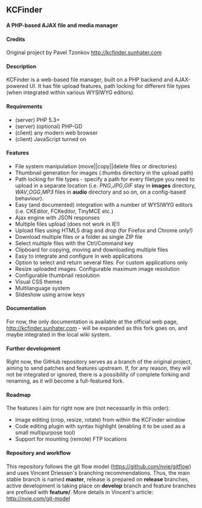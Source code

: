 ## KCFinder
#### A PHP-based AJAX file and media manager

#### Credits

Original project by Pavel Tzonkov http://kcfinder.sunhater.com

#### Description

KCFinder is a web-based file manager, built on a PHP backend and AJAX-powered
UI. It has file upload features, path locking for different file types (when
integrated within various WYSIWYG editors).

#### Requirements

* (server) PHP 5.3+
* (server) (optional) PHP-GD
* (client) any modern web browser
* (client) JavaScript turned on

#### Features

* File system manipulation (move||copy||delete files or directories)
* Thumbnail generation for images (.thumbs directory in the upload path)
* Path locking for file types - specify a path for every filetype you need to
  upload in a separate location (i.e. *PNG*,*JPG*,*GIF* stay in **images** directory,
  *WAV*,*OGG*,*MP3* files in **audio** directory and so on, on a config-based
  behaviour).
* Easy (and documented) integration with a number of WYSIWYG editors (i.e. CKEditor, FCKeditor,
  TinyMCE etc.)
* Ajax engine with JSON responses
* Multiple files upload (does not work in IE!)
* Upload files using HTML5 drag and drop (for Firefox and Chrome only!)
* Download multiple files or a folder as single ZIP file
* Select multiple files with the Ctrl/Command key
* Clipboard for copying, moving and downloading multiple files
* Easy to integrate and configure in web applications
* Option to select and return several files. For custom applications only
* Resize uploaded images. Configurable maximum image resolution
* Configurable thumbnail resolution
* Visual CSS themes
* Multilanguage system
* Slideshow using arrow keys

#### Documentation

For now, the only documentation is available at the official web page,
http://kcfinder.sunhater.com - will be expanded as this fork goes on, and maybe
integrated in the local wiki system.

#### Further development

Right now, the GitHub repository serves as a branch of the original project,
aiming to send patches and features upstream. If, for any reason, they will not
be integrated or ignored, there is a possibility of complete forking and
renaming, as it will become a full-featured fork.

#### Roadmap

The features I aim for right now are (not necessarily in this order):

* Image editing (crop, resize, rotate) from within the KCFinder window
* Code editing plugin with syntax highlight (enabling it to be used as a small
  multipurpose tool)
* Support for mounting (remote) FTP locations

#### Repository and workflow

This repository follows the git flow model (https://github.com/nvie/gitflow) and
uses Vincent Driessen's branching recommendations. Thus, the main stable branch
is named **master**, release is prepared on **release** branches, active
development is taking place on **develop** branch and feature branches are
prefixed with **feature/<name>**.  More details in Vincent's article:
http://nvie.com/git-model

